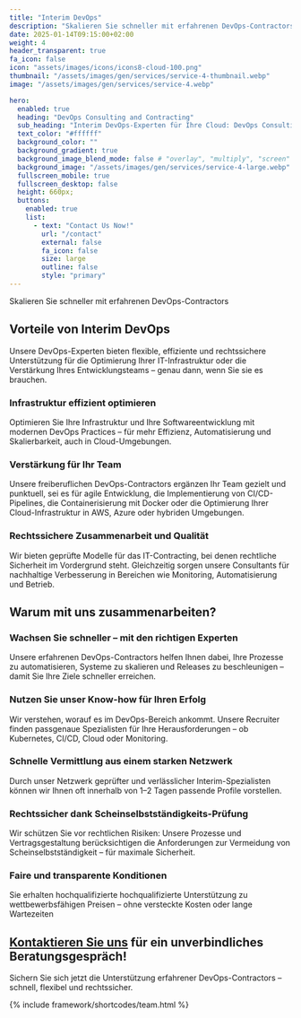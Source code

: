 ```yaml
---
title: "Interim DevOps"
description: "Skalieren Sie schneller mit erfahrenen DevOps-Contractors"
date: 2025-01-14T09:15:00+02:00
weight: 4
header_transparent: true
fa_icon: false
icon: "assets/images/icons/icons8-cloud-100.png"
thumbnail: "/assets/images/gen/services/service-4-thumbnail.webp"
image: "/assets/images/gen/services/service-4.webp"

hero:
  enabled: true
  heading: "DevOps Consulting and Contracting"
  sub_heading: "Interim DevOps-Experten für Ihre Cloud: DevOps Consulting für mehr Agilität & Effizienz – mit erfahrenen Contractors auf freiberuflicher Basis."
  text_color: "#ffffff"
  background_color: ""
  background_gradient: true
  background_image_blend_mode: false # "overlay", "multiply", "screen"
  background_image: "/assets/images/gen/services/service-4-large.webp"
  fullscreen_mobile: true
  fullscreen_desktop: false
  height: 660px;
  buttons:
    enabled: true
    list:
      - text: "Contact Us Now!"
        url: "/contact"
        external: false
        fa_icon: false
        size: large
        outline: false
        style: "primary"
---
```


Skalieren Sie schneller mit erfahrenen DevOps-Contractors
## Vorteile von Interim DevOps
Unsere DevOps-Experten bieten flexible, effiziente und rechtssichere Unterstützung für die Optimierung Ihrer IT-Infrastruktur oder die Verstärkung Ihres Entwicklungsteams – genau dann, wenn Sie sie es brauchen.

### <i class="fas fa-check mr-1"></i> Infrastruktur effizient optimieren
Optimieren Sie Ihre Infrastruktur und Ihre Softwareentwicklung mit modernen DevOps Practices – für mehr Effizienz, Automatisierung und Skalierbarkeit, auch in Cloud-Umgebungen. 
### <i class="fas fa-check mr-1"></i> Verstärkung für Ihr Team
Unsere freiberuflichen DevOps-Contractors ergänzen Ihr Team gezielt und punktuell, sei es für agile Entwicklung, die Implementierung von CI/CD-Pipelines, die Containerisierung mit Docker oder die Optimierung Ihrer Cloud-Infrastruktur in AWS, Azure oder hybriden Umgebungen.
### <i class="fas fa-check mr-1"></i> Rechtssichere Zusammenarbeit und Qualität
Wir bieten geprüfte Modelle für das IT-Contracting, bei denen rechtliche Sicherheit im Vordergrund steht. Gleichzeitig sorgen unsere Consultants für nachhaltige Verbesserung in Bereichen wie Monitoring, Automatisierung und Betrieb.

## Warum mit uns zusammenarbeiten?
### Wachsen Sie schneller – mit den richtigen Experten
Unsere erfahrenen DevOps-Contractors helfen Ihnen dabei, Ihre Prozesse zu automatisieren, Systeme zu skalieren und Releases zu beschleunigen – damit Sie Ihre Ziele schneller erreichen.

### Nutzen Sie unser Know-how für Ihren Erfolg
Wir verstehen, worauf es im DevOps-Bereich ankommt. Unsere Recruiter finden passgenaue Spezialisten für Ihre Herausforderungen – ob Kubernetes, CI/CD, Cloud oder Monitoring.

### Schnelle Vermittlung aus einem starken Netzwerk
Durch unser Netzwerk geprüfter und verlässlicher Interim-Spezialisten können wir Ihnen oft innerhalb von 1–2 Tagen passende Profile vorstellen.

### Rechtssicher dank Scheinselbstständigkeits-Prüfung
Wir schützen Sie vor rechtlichen Risiken: Unsere Prozesse und Vertragsgestaltung berücksichtigen die Anforderungen zur Vermeidung von Scheinselbstständigkeit – für maximale Sicherheit.

### Faire und transparente Konditionen
Sie erhalten hochqualifizierte hochqualifizierte Unterstützung zu wettbewerbsfähigen Preisen – ohne versteckte Kosten oder lange Wartezeiten

## <a href="/contact" color="#6f42c1">Kontaktieren Sie uns</a> für ein unverbindliches Beratungsgespräch!
Sichern Sie sich jetzt die Unterstützung erfahrener DevOps-Contractors – schnell, flexibel und rechtssicher.

{% include framework/shortcodes/team.html %}

